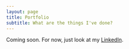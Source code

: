 ```yaml
---
layout: page
title: Portfolio
subtitle: What are the things I've done?
---
```


Coming soon. For now, just look at my [LinkedIn](www.linkedin.com/in/aboudaie).